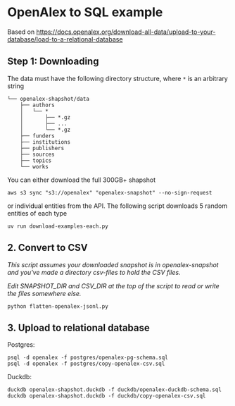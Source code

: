 # OpenAlex to SQL example

Based on https://docs.openalex.org/download-all-data/upload-to-your-database/load-to-a-relational-database

## Step 1: Downloading

The data must have the following directory structure, where `*` is an arbitrary string

```
└── openalex-shapshot/data
    ├── authors
    │   └── *
    │       ├── *.gz
    │       ├── ...
    │       └── *.gz
    ├── funders
    ├── institutions
    ├── publishers
    ├── sources
    ├── topics
    └── works
```

You can either download the full 300GB+ shapshot

```
aws s3 sync "s3://openalex" "openalex-snapshot" --no-sign-request
```

or individual entities from the API. The following script downloads 5 random entities of each type

```
uv run download-examples-each.py
```

## 2. Convert to CSV


*This script assumes your downloaded snapshot is in openalex-snapshot and you've made a directory csv-files to hold the CSV files.*

*Edit SNAPSHOT_DIR and CSV_DIR at the top of the script to read or write the files somewhere else.*


```
python flatten-openalex-jsonl.py
```

## 3. Upload to relational database

Postgres:

```
psql -d openalex -f postgres/openalex-pg-schema.sql
psql -d openalex -f postgres/copy-openalex-csv.sql
```

Duckdb:

```
duckdb openalex-shapshot.duckdb -f duckdb/openalex-duckdb-schema.sql
duckdb openalex-shapshot.duckdb -f duckdb/copy-openalex-csv.sql
```
